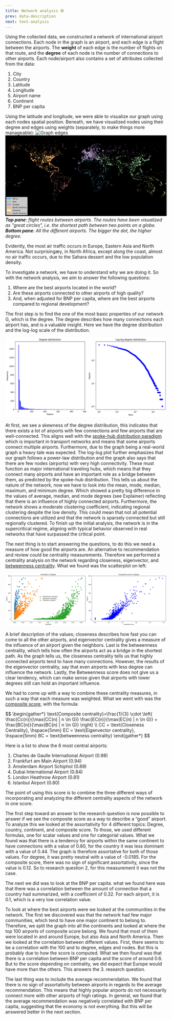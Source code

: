 ```yaml
---
title: Network analysis 🕸️
prev: data-description
next: text-analysis
---
```


Using the collected data, we constructed a network of international airport connections. Each node in the graph is an airport, and each edge is a flight between the airports. The **weight** of each edge is the number of flights on that route, and the **degree** of each node is the number of connections to other airports. Each node/airport also contains a set of attributes collected from the data:
1. City
2. Country
3. Latitude
4. Longitude
5. Airport name
6. Continent
7. BNP per capita

Using the latitude and longitude, we were able to visualize our graph using each nodes spatial position. Beneath, we have visualized nodes using their degree and edges using weights (separately, to make things more manageable):
![Graph edges](https://raw.githubusercontent.com/kommodeskab/SocialProject/main/images/flightmap.png)
![Graph nodes](https://raw.githubusercontent.com/kommodeskab/SocialProject/main/images/flightmap_nodes.png)
***Top pane**: flight routes between airports. The routes have been visualized as "great circles", i.e. the shortest path between two points on a globe. **Bottom pane**: All the different airports. The bigger the dot, the higher degree.*

Evidently, the most air traffic occurs in Europe, Eastern Asia and North America. Not surprisingæy, in North Africa, except along the coast, almost no air traffic occurs, due to the Sahara dessert and the low population density.

To investigate a network, we have to understand why we are doing it. So with the network analysis, we aim to answer the following questions:

1. Where are the best airports located in the world?
2. Are these airports connected to other airports of high quality? 
3. And, when adjusted for BNP per capita, where are the best airports compared to regional development?

The first step is to find the one of the most basic properties of our network G, which is the degree. The degree describes how many connections each airport has, and is a valuable insight. Here we have the degree distribution and the log-log scale of the distribution.

![Degree](https://raw.githubusercontent.com/kommodeskab/SocialProject/main/images/degree.png)

At first, we see a skewness of the degree distribution, this indicates that there exists a lot of airports with few connections and few airports that are well-connected. This aligns well with the [spoke-hub distribution paradigm](https://en.wikipedia.org/wiki/Spoke%E2%80%93hub_distribution_paradigm) which is important in transport networks and means that some airports connect multiple airports. Furthermore, due to the graph being a real-world graph a heavy tale was expected. The log-log plot further emphasizes that our graph follows a power-law distribution and the graph also says that there are few nodes (airports) with very high connectivity. These must function as major international traveling hubs, which means that they connect many airports and have an important role as a bridge between them, as predicted by the spoke-hub distribution. This tells us about the nature of the network, now we have to look into the mean, mode, median, maximum, and minimum degree. Which showed a pretty big difference in the values of average, median, and mode degrees (see Explainer) reflecting that there is an influence of highly connected airports. Furthermore, the network shows a moderate clustering coefficient, indicating regional clustering despite the low density. This could mean that not all potential connections are utilized and that the network is sparsely connected but still regionally clustered. To finish up the initial analysis, the network is in the supercritical regime, aligning with typical behavior observed in real networks that have surpassed the critical point.

The next thing is to start answering the questions, to do this we need a measure of how good the airports are. An alternative to recommendation and review could be centrality measurements. Therefore we performed a centrality analysis on the network regarding closeness, eigenvector, and [betweenness centrality](https://en.wikipedia.org/wiki/Betweenness_centrality). What we found was the scatterplot on left:
 
![Centrality measures](https://raw.githubusercontent.com/kommodeskab/SocialProject/main/images/Centrality_measures.png)

A brief description of the values; closeness describes how fast you can come to all the other airports, and eigenvector centrality gives a measure of the influence of an airport given the neighbors. Last is the betweenness centrality, which tells how often the airports act as a bridge in the shortest path. As the graph tells us, the closeness centrality tells us that highly connected airports tend to have many connections. However, the results of the eigenvector centrality, say that even airports with less degree can influence the network. Lastly, the Betweenness score does not give us a clear tendency, which can make sense given that airports with lower degrees still can hold an important influence.

We had to come up with a way to combine these centrality measures, in such a way that each measure was weighted. What we went with was the [composite score](https://www.statisticssolutions.com/composite-scores/), with the formula:

<div>
$$
\begin{gather*}
\text{Composite centrality}=\frac{1}{3} \cdot \left( \frac{Cc(n)}{\max(CC(n) | n \in G)}  \frac{EC(n)}{\max(EC(n) | n \in G)} + \frac{BC(n)}{\max(BC(n) | n \in G)} \right) \\
CC = \text{Closeness Centrality}, \hspace{5mm} EC = \text{Eigenvector centrality}, \hspace{5mm} BC = \text{betweenness centrality}
\end{gather*}
$$
</div>

Here is a list to show the 6 most central airports:

1. Charles de Gaulle International Airport (0.98)
2. Frankfurt am Main Airport (0.94)
3. Amsterdam Airport Schiphol (0.89)
4. Dubai International Airport (0.84)
5. London Heathrow Airport (0.81)
6. Istanbul Airport (0.80)

The point of using this score is to combine the three different ways of incorporating and analyzing the different centrality aspects of the network in one score.

The first step toward an answer to the research question is now possible to answer if we see the composite score as a way to describe a “good” airport. To analyze this we looked at the assortativity for 4 different topics: Degree, country, continent, and composite score. To those, we used different formulas, one for scalar values and one for categorial values. What we found was that there is a tendency for airports within the same continent to have connections with a value of 0.80, for the country it was less dominant with a value of 0.44. The graph is therefore assortative for both of those values. For degree, it was pretty neutral with a value of -0.0185. For the composite score, there was no sign of significant assortativity, since the value is 0.12. So to research question 2, for this measurement it was not the case.

The next we did was to look at the BNP per capita. what we found here was that there was a correlation between the amount of connection that a country had summarized, with a coefficient of 0.32. For each airport, it is 0.1, which is a very low correlation value.

To look at where the best airports were we looked at the communities in the network. The first we discovered was that the network had few major communities, which tend to have one major continent to belong to. Therefore, we split the graph into all the continents and looked at where the top 100 airports of composite score belong. We found that most of them were located in and around Europe, but also  Asia and North America. Then we looked at the correlation between different values. First, there seems to be a correlation with the 100 and to degree, edges and nodes. But this is probably due to how the score is computed. What we then found was that there is a correlation between BNP per capita and the score of around 0.6. But to the score depending on centrality, we did expect that Europe would have more than the others. This answers the 3. research question.

The last thing was to include the average recommendation. We found that there is no sign of assortativity between airports in regards to the average recommendation. This means that highly popular airports do not necessarily connect more with other airports of high ratings. In general, we found that the average recommendation was negatively correlated with BNP per capita, suggesting that the economy is not everything. But this will be answered better in the next section.
